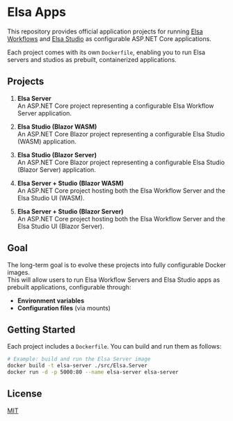 # Elsa Apps

This repository provides official application projects for running [Elsa Workflows](https://github.com/elsa-workflows/elsa-core) and [Elsa Studio](https://github.com/elsa-workflows/elsa-studio) as configurable ASP.NET Core applications.  

Each project comes with its own `Dockerfile`, enabling you to run Elsa servers and studios as prebuilt, containerized applications.

## Projects

1. **Elsa Server**  
   An ASP.NET Core project representing a configurable Elsa Workflow Server application.

2. **Elsa Studio (Blazor WASM)**  
   An ASP.NET Core Blazor project representing a configurable Elsa Studio (WASM) application.

3. **Elsa Studio (Blazor Server)**  
   An ASP.NET Core Blazor project representing a configurable Elsa Studio (Blazor Server) application.

4. **Elsa Server + Studio (Blazor WASM)**  
   An ASP.NET Core project hosting both the Elsa Workflow Server and the Elsa Studio UI (WASM).

5. **Elsa Server + Studio (Blazor Server)**  
   An ASP.NET Core project hosting both the Elsa Workflow Server and the Elsa Studio UI (Blazor Server).

## Goal

The long-term goal is to evolve these projects into fully configurable Docker images.  
This will allow users to run Elsa Workflow Servers and Elsa Studio apps as prebuilt applications, configurable through:

- **Environment variables**  
- **Configuration files** (via mounts)

## Getting Started

Each project includes a `Dockerfile`. You can build and run them as follows:

```bash
# Example: build and run the Elsa Server image
docker build -t elsa-server ./src/Elsa.Server
docker run -d -p 5000:80 --name elsa-server elsa-server
````

## License

[MIT](LICENSE)
